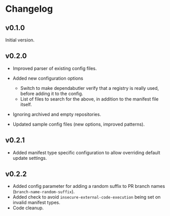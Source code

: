 # Changelog

## v0.1.0

Initial version.

## v0.2.0

- Improved parser of existing config files.

- Added new configuration options
  - Switch to make dependabutler verify that a registry is really used, before adding it to the config.
  - List of files to search for the above, in addition to the manifest file itself.

- Ignoring archived and empty repositories.

- Updated sample config files (new options, improved patterns).

## v0.2.1

- Added manifest type specific configuration to allow overriding default update settings.

## v0.2.2

- Added config parameter for adding a random suffix to PR branch names (`branch-name-random-suffix`).
- Added check to avoid `insecure-external-code-execution` being set on invalid manifest types.
- Code cleanup.